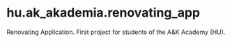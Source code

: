 # hu.ak_akademia.renovating_app
Renovating Application. First project for students of the A&amp;K Academy (HU).
